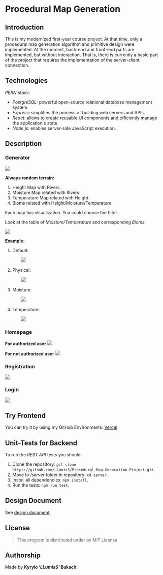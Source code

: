 # Procedural Map Generation

## Introduction

This is my modernized first-year course project. At that time, only a procedural map generation algorithm and primitive design were implemented. At the moment, back-end and front-end parts are implemented, but without interaction. That is, there is currently a basic part of the project that requires the implementation of the server-client connection.

## Technologies

*PERN* stack:  
* *PostgreSQL:* powerful open-source relational database management system.
* *Express:* simplifies the process of building web servers and APIs.
* *React:* allows to create reusable UI components and efficiently manage the application's state.
* *Node.js:* enables server-side JavaScript execution.

## Description

### Generator

<img src="images/example/generator.png">  

**Always random terrain:**
  1. Height Map with Rivers.
  2. Moisture Map related with Rivers.
  3. Temperature Map related with Height.
  4. Bioms related with Height/Moisture/Temperature.

Each map has visualization. You could choose the filter.  

Look at the table of *Moisture/Temperature* and corresponding *Bioms*:

<img src="images/example/table.png">   

**Example:**

1. Default:  
<pre>
      <img src="images/example/default.png">  
</pre>

2. Physical:  
<pre>
      <img src="images/example/physical.png">  
</pre>

3. Moisture:  
<pre>
      <img src="images/example/moisture.png">  
</pre>

4. Temperature:  
<pre>
      <img src="images/example/temperature.png">  
</pre>
### Homepage

**For authorized user**
<img src="images/example/homepage1.png">

**For not authorized user**
<img src="images/example/homepage2.png">

### Registration
<img src="images/example/registration.png">

### Login
<img src="images/example/login.png">

## Try Frontend
You can try it by using my GitHub Environments: <a href="https://procedural-map-generation-project-kpdw1ls8e-llumiss.vercel.app/generator">Vercel</a>. 

## Unit-Tests for Backend
To run the *REST API* tests you should:
1. Clone the repository: `git clone https://github.com/LLumisS/Procedural-Map-Generation-Project.git`.
2. Move to */server* folder in repository: `cd server`.
3. Install all dependencies: `npm install`.
4. Run the tests: `npm run test`.

## Design Document
See <a href="https://docs.google.com/document/d/14sIw_HDXlERoJSS8U2QSeTyfK2Qkw05zmvKWTqmkhqI/edit?usp=sharing">design document</a>. 

## License
> This program is distributed under an MIT License.

## Authorship
Made by **Kyrylo *'LLumisS'* Bukach**.
